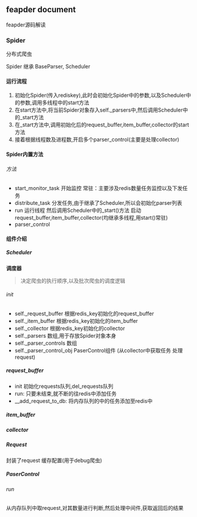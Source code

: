 ## feapder document 
feapder源码解读

### Spider
分布式爬虫

Spider 继承 BaseParser, Scheduler

#### 运行流程
1. 初始化Spider(传入rediskey),此时会初始化Spider中的参数,以及Scheduler中的参数,调用多线程中的start方法
2. 在start方法中,将当前Spider对象存入self._parsers中,然后调用Scheduler中的_start方法
3. 在_start方法中,调用初始化后的request_buffer,item_buffer,collector的start方法
4. 接着根据线程数及进程数,开启多个parser_control(主要是处理collector)



#### Spider内置方法


###### 方法
- start_monitor_task 开始监控 常驻：主要涉及redis数量任务监控以及下发任务
- distribute_task 分发任务,由于继承了Scheduler,所以会初始化parser列表
- run 运行线程 然后调用Scheduler中的_start()方法 启动request_buffer,item_buffer,collector(均继承多线程,用start()常驻)
- parser_control 


#### 组件介绍

##### Scheduler
**调度器**
> 决定爬虫的执行顺序,以及批次爬虫的调度逻辑


###### init
- self._request_buffer 根据redis_key初始化的request_buffer
- self._item_buffer 根据redis_key初始化的item_buffer
- self._collector 根据redis_key初始化的collector
- self._parsers 数组,用于存放Spider对象本身
- self._parser_controls 数组
- self._parser_control_obj  PaserControl组件 (从collector中获取任务 处理request)



##### request_buffer

- init 初始化requests队列,del_requests队列
- run: 只要未结束,就不断的往redis中添加任务
- __add_request_to_db: 将内存队列的中的任务添加至redis中

##### item_buffer

##### collector

##### Request
封装了request
缓存配置(用于debug爬虫)

##### PaserControl

###### run 
从内存队列中取request,对其数量进行判断,然后处理中间件,获取返回后的结果



